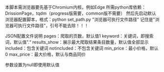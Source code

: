 本脚本需浏览器要先基于Chromium内核，例如Edge
所需python库依赖：DrissionPage，tqdm（progress版需要，common版不需要）
然后先启动默认浏览器配置脚本，格式：python set_path.py "浏览器可执行文件路径"
记住是"浏览器可执行文件路径"，引号不能去除！！！

JSON配置文件说明
pages：爬取的页数，默认值1
keyword：关键词，即搜索词，默认值”.“
results_show：展示最大爬取结果条目数量，默认值全部显示
included：包含关键词
notincluded：不包含关键词
min_price：最小价格，默认0
max_price：最大价格，默认与商品同价

参数设置为null即使用默认值
